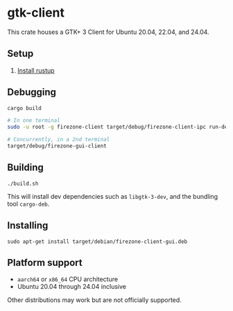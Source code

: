 # gtk-client

This crate houses a GTK+ 3 Client for Ubuntu 20.04, 22.04, and 24.04.

## Setup

1. [Install rustup](https://rustup.rs/)

## Debugging

```bash
cargo build

# In one terminal
sudo -u root -g firezone-client target/debug/firezone-client-ipc run-debug

# Concurrently, in a 2nd terminal
target/debug/firezone-gui-client
```

## Building

`./build.sh`

This will install dev dependencies such as `libgtk-3-dev`, and the bundling tool `cargo-deb`.

## Installing

`sudo apt-get install target/debian/firezone-client-gui.deb`

## Platform support

- `aarch64` or `x86_64` CPU architecture
- Ubuntu 20.04 through 24.04 inclusive

Other distributions may work but are not officially supported.
